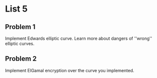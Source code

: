 # List 5

## Problem 1 

Implement Edwards elliptic curve. Learn more about dangers of ''wrong'' elliptic curves.

## Problem 2 

Implement ElGamal encryption over the curve you implemented.
